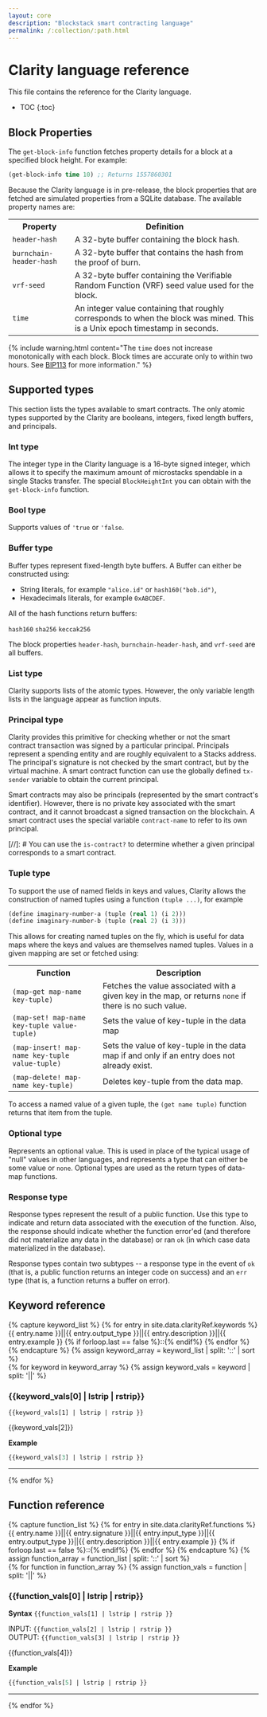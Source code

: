 ```yaml
---
layout: core
description: "Blockstack smart contracting language"
permalink: /:collection/:path.html
---
```

# Clarity language reference

This file contains the reference for the Clarity language. 

* TOC
{:toc}

## Block Properties

The `get-block-info` function fetches property details for a block at a specified block height. For example:

```cl
(get-block-info time 10) ;; Returns 1557860301
```

Because the Clarity language is in pre-release, the block properties that are fetched are simulated properties from a SQLite database. The available property names are:

<table class="uk-table">
  <tr>
    <th>Property</th>
    <th>Definition</th>
  </tr>
  <tr>
    <td><code>header-hash</code></td>
    <td>A 32-byte buffer containing the block hash.</td>
  </tr>
  <tr>
    <td><code>burnchain-header-hash</code></td>
    <td>A 32-byte buffer that contains the hash from the proof of burn.</td>
  </tr>
  <tr>
    <td><code>vrf-seed</code></td>
    <td>A 32-byte buffer containing the Verifiable Random Function (VRF) seed value used for the block.</td>
  </tr>
  <tr>
    <td><code>time</code></td>
    <td>An integer value containing that roughly corresponds to when the block was mined. This is a Unix epoch timestamp in seconds. </td>
  </tr>
</table>


{% include warning.html content="The <code>time</code> does not increase monotonically with each block. Block times are accurate only to within two hours. See <a href='https://github.com/bitcoin/bips/blob/master/bip-0113.mediawiki' target='_blank'>BIP113</a> for more information." %}


## Supported types

This section lists the types available to smart contracts. The only atomic types supported by the Clarity are booleans, integers, fixed length buffers, and principals. 

### Int type

The integer type in the Clarity language is a 16-byte signed integer, which allows it to specify the maximum amount of microstacks spendable in a single Stacks transfer. The special `BlockHeightInt` you can obtain with the `get-block-info` function.

### Bool type

Supports values of `'true` or `'false`. 

### Buffer type

Buffer types represent fixed-length byte buffers. A Buffer can either be constructed using:
- String literals, for example `"alice.id"` or `hash160("bob.id")`,
- Hexadecimals literals, for example `0xABCDEF`.

All of the hash functions return buffers:

`hash160`
`sha256`
`keccak256`

The block properties `header-hash`, `burnchain-header-hash`, and `vrf-seed` are all buffers.

### List type

Clarity supports lists of the atomic types. However, the only variable length lists in the language appear as function inputs.

### Principal type

Clarity provides this primitive for checking whether or not the smart contract transaction was signed by a particular principal. Principals represent a spending entity and are roughly equivalent to a Stacks address. The principal's signature is not checked by the smart contract, but by the virtual machine. A smart contract function can use the  globally defined `tx-sender` variable to obtain the current principal.

Smart contracts may also be principals (represented by the smart contract's identifier). However, there is no private key associated with the smart contract, and it cannot broadcast a signed transaction on the blockchain. A smart contract uses the special variable `contract-name` to refer to its own principal.

[//]: #  You can use the `is-contract?` to determine whether a given principal corresponds to a smart contract. 

### Tuple type

To support the use of named fields in keys and values, Clarity  allows the construction of named tuples using a function `(tuple ...)`, for example

```cl
(define imaginary-number-a (tuple (real 1) (i 2)))
(define imaginary-number-b (tuple (real 2) (i 3)))
```

This allows for creating named tuples on the fly, which is useful for data maps where the keys and values are themselves named tuples. Values in a given mapping are set or fetched using:

<table class="uk-table uk-table-small">
<tr>
  <th class="uk-width-small">Function</th>
  <th>Description</th>
</tr>
<tr>
  <td><code>(map-get map-name key-tuple)</code></td>
  <td>Fetches the value associated with a given key in the map, or returns <code>none</code> if there is no such value.</td>
</tr>
<tr>
   <td><code>(map-set! map-name key-tuple value-tuple)</code></td>
  <td>Sets the value of key-tuple in the data map</td>
</tr>
  <tr>
   <td><code>(map-insert! map-name key-tuple value-tuple)</code></td>
  <td>Sets the value of key-tuple in the data map if and only if an entry does not already exist.</td>
</tr>
  <tr>
   <td><code>(map-delete! map-name key-tuple)</code></td>
  <td>Deletes key-tuple from the data map.</td>
</tr>
</table>


To access a named value of a given tuple, the `(get name tuple)` function returns that item from the tuple.

### Optional type

Represents an optional value. This is used in place of the typical usage of "null" values in other languages, and represents a type that can either be some value or `none`. Optional types are used as the return types of data-map functions.

### Response type

Response types represent the result of a public function. Use this type to indicate and return data associated with the execution of the function. Also, the response should indicate whether the function error'ed (and therefore did not materialize any data in the database) or ran `ok` (in which case data materialized in the database).

Response types contain two subtypes -- a response type in the event of `ok` (that is, a public function returns an integer code on success) and an `err` type (that is, a function returns a buffer on error).

## Keyword reference

{% capture keyword_list %}
{% for entry in site.data.clarityRef.keywords %}
{{ entry.name }}||{{ entry.output_type }}||{{ entry.description }}||{{ entry.example }}
{% if forloop.last == false %}::{% endif%}
{% endfor %}
{% endcapture %}
{% assign keyword_array = keyword_list | split: '::' | sort %}	
{% for keyword in keyword_array %}
{% assign keyword_vals = keyword | split: '||' %}
### {{keyword_vals[0] | lstrip | rstrip}}

<code>{{keyword_vals[1] | lstrip | rstrip }}</code> 

{{keyword_vals[2]}}

**Example**

```cl
{{keyword_vals[3] | lstrip | rstrip }}
```
<hr class="uk-divider-icon">
{% endfor %}


## Function reference

{% capture function_list %}
{% for entry in site.data.clarityRef.functions %}
{{ entry.name }}||{{ entry.signature }}||{{ entry.input_type }}||{{ entry.output_type }}||{{ entry.description }}||{{ entry.example }}
{% if forloop.last == false %}::{% endif%}
{% endfor %}
{% endcapture %}
{% assign function_array = function_list | split: '::' | sort %}	
{% for function in function_array %}
{% assign function_vals = function | split: '||' %}
### {{function_vals[0] | lstrip | rstrip}}

**Syntax**
```{{function_vals[1] | lstrip | rstrip }} ```

INPUT: <code>{{function_vals[2] | lstrip | rstrip }}</code><br>
OUTPUT: <code>{{function_vals[3] | lstrip | rstrip }}</code>

{{function_vals[4]}}

**Example**

```cl
{{function_vals[5] | lstrip | rstrip }}
```
<hr class="uk-divider-icon">
{% endfor %}

